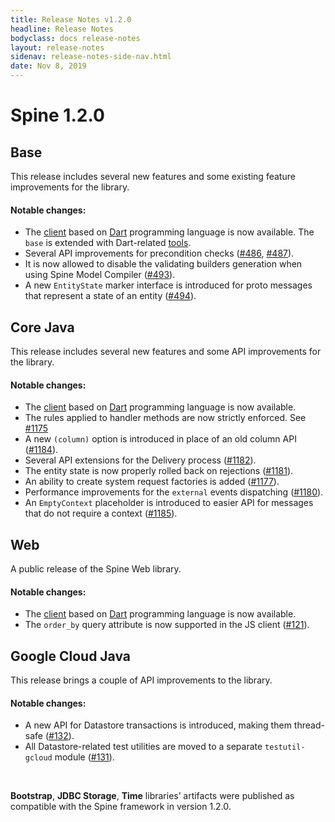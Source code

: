 ```yaml
---
title: Release Notes v1.2.0
headline: Release Notes
bodyclass: docs release-notes
layout: release-notes
sidenav: release-notes-side-nav.html
date: Nov 8, 2019
---
```


# Spine 1.2.0

## Base
This release includes several new features and some existing feature improvements for the library.

#### Notable changes:

- The [client](https://github.com/SpineEventEngine/dart) based on [Dart](https://dart.dev/) 
programming language is now available. The `base` is extended with Dart-related 
[tools]({{site.base_repo}}/tree/v1.2.0/tools/proto-dart-plugin).
- Several API improvements for precondition checks ([#486]({{site.base_repo}}/pull/486), 
[#487]({{site.base_repo}}/pull/487)).
- It is now allowed to disable the validating builders generation when using Spine Model 
Compiler ([#493]({{site.base_repo}}/pull/493)).
- A new `EntityState` marker interface is introduced for proto messages that represent a state 
of an entity ([#494]({{site.base_repo}}/pull/494)).

## Core Java
This release includes several new features and some API improvements for the library.

#### Notable changes:

- The [client](https://github.com/SpineEventEngine/dart) based on [Dart](https://dart.dev/) 
programming language is now available.
- The rules applied to handler methods are now strictly enforced. See [#1175]({{site.core_java_repo}}/pull/1175)
- A new `(column)` option is introduced in place of an old column API ([#1184]({{site.core_java_repo}}/pull/1184)).
- Several API extensions for the Delivery process ([#1182]({{site.core_java_repo}}/pull/1182)).
- The entity state is now properly rolled back on rejections ([#1181]({{site.core_java_repo}}/pull/1181)).
- An ability to create system request factories is added ([#1177]({{site.core_java_repo}}/pull/1177)).
- Performance improvements for the `external` events dispatching ([#1180]({{site.core_java_repo}}/pull/1180)).
- An `EmptyContext` placeholder is introduced to easier API for messages that do not require a context ([#1185]({{site.core_java_repo}}/pull/1185)).

## Web
A public release of the Spine Web library.

#### Notable changes:

- The [client](https://github.com/SpineEventEngine/dart) based on [Dart](https://dart.dev/) 
programming language is now available.
- The `order_by` query attribute is now supported in the JS client ([#121]({{site.web_repo}}/pull/121)).

## Google Cloud Java
This release brings a couple of API improvements to the library.

#### Notable changes:

- A new API for Datastore transactions is introduced, making them thread-safe ([#132]({{site.gcloud_java_repo}}/pull/132)).
- All Datastore-related test utilities are moved to a separate `testutil-gcloud` module ([#131]({{site.gcloud_java_repo}}/pull/131)).

<br>

**Bootstrap**, **JDBC Storage**, **Time** libraries’ 
artifacts were published as compatible with the Spine framework in version&nbsp;1.2.0.
